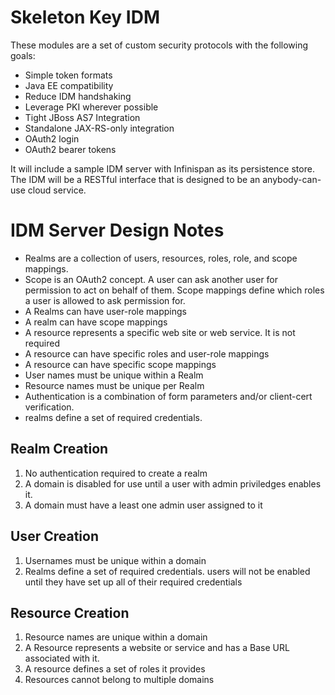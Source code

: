 Skeleton Key IDM
================
These modules are a set of custom security protocols with the following goals:

* Simple token formats
* Java EE compatibility
* Reduce IDM handshaking
* Leverage PKI wherever possible
* Tight JBoss AS7 Integration
* Standalone JAX-RS-only integration
* OAuth2 login
* OAuth2 bearer tokens

It will include a sample IDM server with Infinispan as its persistence store.  The IDM will be a RESTful interface that
is designed to be an anybody-can-use cloud service.

IDM Server Design Notes
============
* Realms are a collection of users, resources, roles, role, and scope mappings.
* Scope is an OAuth2 concept.  A user can ask another user for permission to act on behalf of them.  Scope mappings
define which roles a user is allowed to ask permission for.
* A Realms can have user-role mappings
* A realm can have scope mappings
* A resource represents a specific web site or web service.  It is not required
* A resource can have specific roles and user-role mappings
* A resource can have specific scope mappings
* User names must be unique within a Realm
* Resource names must be unique per Realm
* Authentication is a combination of form parameters and/or client-cert verification.
* realms define a set of required credentials.

Realm Creation
---------------
1. No authentication required to create a realm
2. A domain is disabled for use until a user with admin priviledges enables it.
3. A domain must have a least one admin user assigned to it


User Creation
---------------
1. Usernames must be unique within a domain
2. Realms define a set of required credentials.  users will not be enabled until they have set up all of their required credentials

Resource Creation
---------------
1. Resource names are unique within a domain
2. A Resource represents a website or service and has a Base URL associated with it.
3. A resource defines a set of roles it provides
4. Resources cannot belong to multiple domains




